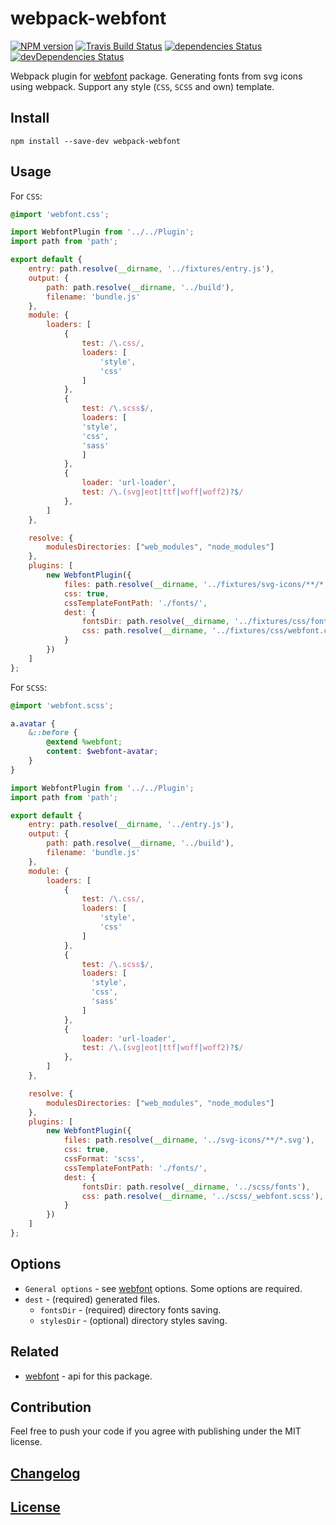 # webpack-webfont

[![NPM version](
https://img.shields.io/npm/v/webpack-webfont.svg)](https://www.npmjs.org/package/webpack-webfont) 
[![Travis Build Status](https://img.shields.io/travis/itgalaxy/webpack-webfont/master.svg?label=build)](
https://travis-ci.org/itgalaxy/webpack-webfont) 
[![dependencies Status](https://david-dm.org/itgalaxy/webpack-webfont/status.svg)](
https://david-dm.org/itgalaxy/webpack-webfont) 
[![devDependencies Status](https://david-dm.org/itgalaxy/webpack-webfont/dev-status.svg)](
https://david-dm.org/itgalaxy/webpack-webfont?type=dev)

Webpack plugin for [webfont](https://github.com/itgalaxy/webfont) package. 
Generating fonts from svg icons using webpack. Support any style (`CSS`, `SCSS` and own) template.

## Install

```shell
npm install --save-dev webpack-webfont
```
## Usage

For `CSS`:

```css
@import 'webfont.css';

```

```js
import WebfontPlugin from '../../Plugin';
import path from 'path';

export default {
    entry: path.resolve(__dirname, '../fixtures/entry.js'),
    output: {
        path: path.resolve(__dirname, '../build'),
        filename: 'bundle.js'
    },
    module: {
        loaders: [
            {
                test: /\.css/,
                loaders: [
                    'style',
                    'css'
                ]
            },
            {
                test: /\.scss$/,
                loaders: [
                'style',
                'css',
                'sass'
                ]
            },
            {
                loader: 'url-loader',
                test: /\.(svg|eot|ttf|woff|woff2)?$/
            },
        ]
    },

    resolve: {
        modulesDirectories: ["web_modules", "node_modules"]
    },
    plugins: [
        new WebfontPlugin({
            files: path.resolve(__dirname, '../fixtures/svg-icons/**/*.svg'),
            css: true,
            cssTemplateFontPath: './fonts/',
            dest: {
                fontsDir: path.resolve(__dirname, '../fixtures/css/fonts'),
                css: path.resolve(__dirname, '../fixtures/css/webfont.css'),
            }
        })
    ]
};
```

For `SCSS`:

```scss
@import 'webfont.scss';

a.avatar {
    &::before {
        @extend %webfont;
        content: $webfont-avatar;
    }
}
```

```js
import WebfontPlugin from '../../Plugin';
import path from 'path';

export default {
    entry: path.resolve(__dirname, '../entry.js'),
    output: {
        path: path.resolve(__dirname, '../build'),
        filename: 'bundle.js'
    },
    module: {
        loaders: [
            {
                test: /\.css/,
                loaders: [
                    'style',
                    'css'
                ]
            },
            {
                test: /\.scss$/,
                loaders: [
                  'style',
                  'css',
                  'sass'
                ]
            },
            {
                loader: 'url-loader',
                test: /\.(svg|eot|ttf|woff|woff2)?$/
            },
        ]
    },

    resolve: {
        modulesDirectories: ["web_modules", "node_modules"]
    },
    plugins: [
        new WebfontPlugin({
            files: path.resolve(__dirname, '../svg-icons/**/*.svg'),
            css: true,
            cssFormat: 'scss',
            cssTemplateFontPath: './fonts/',
            dest: {
                fontsDir: path.resolve(__dirname, '../scss/fonts'),
                css: path.resolve(__dirname, '../scss/_webfont.scss'),
            }
        })
    ]
};
```

## Options

- `General options` - see [webfont](https://github.com/itgalaxy/webfont) options. Some options are required.
- `dest` - (required) generated files.
  - `fontsDir` - (required) directory fonts saving.
  - `stylesDir` - (optional) directory styles saving.

## Related

- [webfont](https://github.com/itgalaxy/webfont) - api for this package.

## Contribution

Feel free to push your code if you agree with publishing under the MIT license.

## [Changelog](CHANGELOG.md)

## [License](LICENSE)
